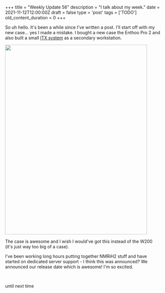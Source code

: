 
+++
title = "Weekly Update 56"
description = "I talk about my week."
date = 2021-11-12T12:00:00Z
draft = false
type = 'post'
tags = ['TODO']
old_content_duration = 0
+++

<p>So uh hello. It's been a while since I've written a post. I'll start off with my new case... yes I made a mistake. I bought a new case the Enthoo Pro 2 and also built a small <a href="https://pcpartpicker.com/user/trdwll/saved/r47fyc" target="_blank" rel="noopener">ITX system</a> as a secondary workstation.</p>
<p><img src="https://files.trdwll.net/2021/11/pc.png" width="459" height="612" /></p>
<p>The case is awesome and I wish I would've got this instead of the W200 (it's just way too big of a case).</p>
<p>I've been working long hours putting together NMRiH2 stuff and have started on dedicated server support - I think this was announced? We announced our release date which is awesome! I'm so excited.</p>
<p>&nbsp;</p>
<p>until next time</p>
    